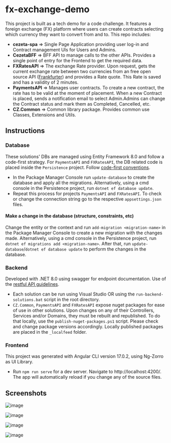 # fx-exchange-demo

This project is built as a tech demo for a code challenge. It features a foreign exchange (FX) platform where users can create contracts selecting which currency they want to convert from and to. 
This repo includes:
 - **cezeta-spa** => Single Page Application providing user log-in and Contract management UIs for Users and Admins.
 - **CezetaBFF** => BFF API to manage calls to the other APIs. Provides a single point of entry for the Frontend to get the required data.
 - **FXRatesAPI** => The exchange Rate provider. Upon request, gets the current exchange rate between two currencies from an free open source API ([Frankfurter](https://www.frankfurter.app/)) and provides a Rate quote. This Rate is saved and has a validity of 2 minutes.
 - **PaymentsAPI** => Manages user contracts. To create a new contract, the rate has to be valid at the moment of placement. When a new Contract is placed, sends a notification email to select Admin.Admins can change the Contract status and mark them as Completed, Cancelled, etc.
 - **CZ.Common** => Common library package. Provides common use Classes, Extensions and Utils.

## Instructions

### Database
These solutions' DBs are managed using Entity Framework 8.0 and follow a code-first strategy. For `PaymentsAPI` and `FXRatesAPI`, the DB related code is placed inside the `Persistence` project. Follow [code-first conventions](https://learn.microsoft.com/en-us/ef/ef6/modeling/code-first/conventions/built-in).

 - In the Package Manager Console run `update-database` to create the database and apply all the migrations. Alternatively, using a cmd console in the Persistence project, run `dotnet ef database update`.
 - Repeat this process for projects `PaymentsAPI` and `FXRatesAPI`. To check or change the connection string go to the respective `appsettings.json` files.

#### Make a change in the database (structure, constraints, etc)
Change the entity or the context and run `add-migration <migration-name>` in the Package Manager Console to create a new migration with the changes made. Alternatively, using a cmd console in the Persistence project, run `dotnet ef migrations add <migration-name>`. After that, run `update-database`/`dotnet ef database update` to perform the changes in the database.

### Backend
Developed with .NET 8.0 using swagger for endpoint documentation. Use of the [restful API guidelines](https://restfulapi.net/resource-naming/).

 - Each solution can be run using Visual Studio OR using the `run-backend-solutions.bat` script in the root directory.
 - `CZ.Common`, `PaymentsAPI` and `FXRatesAPI` expose nuget packages for ease of use in other solutions. Upon changes on any of their Controllers, Services and/or Domains, they must be rebuilt and republished. To do that locally, use the `publish-nuget-packages.ps1` script. Please check and change package versions accordingly. Locally published packages are placed in the `_localfeed` folder.

### Frontend
This project was generated with Angular CLI version 17.0.2, using Ng-Zorro as UI Library.

 - Run `npm run serve` for a dev server. Navigate to http://localhost:4200/. The app will automatically reload if you change any of the source files.

## Screenshots

![image](https://github.com/Cezeta-hub/fx-exchange-demo/assets/73889711/664b1f36-ab78-4d9b-a228-c0ebec86070c)

![image](https://github.com/Cezeta-hub/fx-exchange-demo/assets/73889711/b765935d-86a6-47f0-aaf2-70ba2b7874d4)

![image](https://github.com/Cezeta-hub/fx-exchange-demo/assets/73889711/f373284d-8288-40a4-bb37-277bcb4c94b1)

![image](https://github.com/Cezeta-hub/fx-exchange-demo/assets/73889711/c422e3a7-0a66-4599-ac1b-adcab0a341ce)

